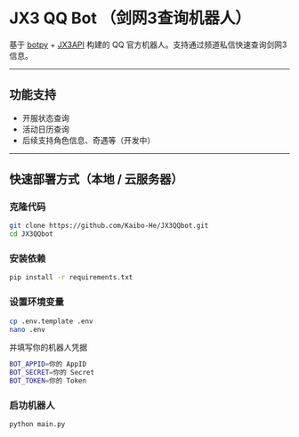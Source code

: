 # JX3 QQ Bot （剑网3查询机器人）

基于 [botpy](https://github.com/tencent-connect/botpy) + [JX3API](https://www.jx3api.com) 构建的 QQ 官方机器人。支持通过频道私信快速查询剑网3信息。

---

## 功能支持

- 开服状态查询
- 活动日历查询
- 后续支持角色信息、奇遇等（开发中）

---

## 快速部署方式（本地 / 云服务器）

### 克隆代码
```bash
git clone https://github.com/Kaibo-He/JX3QQbot.git
cd JX3QQbot
```
### 安装依赖
```bash
pip install -r requirements.txt
```

### 设置环境变量
```bash
cp .env.template .env
nano .env
```
并填写你的机器人凭据
```bash
BOT_APPID=你的 AppID
BOT_SECRET=你的 Secret
BOT_TOKEN=你的 Token
```

### 启功机器人
```bash 
python main.py 
```

